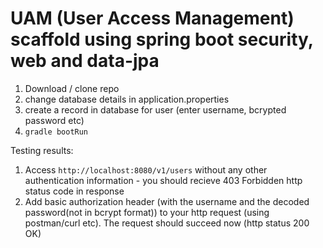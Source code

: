 # UAM (User Access Management) scaffold using spring boot security, web and data-jpa
1. Download / clone repo
2. change database details in application.properties
3. create a record in database for user (enter username, bcrypted password etc)
4. `gradle bootRun`

Testing results: 

1. Access `http://localhost:8080/v1/users` without any other authentication information - you should recieve 403 Forbidden http status code in response
2. Add basic authorization header (with the username and the decoded password(not in bcrypt format)) to your http request (using postman/curl etc). The request should succeed now (http status 200 OK)



